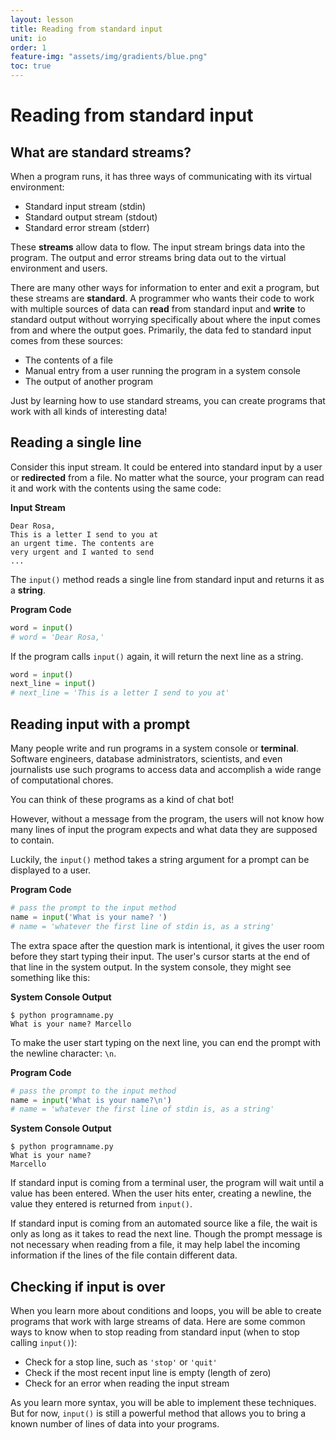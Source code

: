 ```yaml
---
layout: lesson
title: Reading from standard input
unit: io
order: 1
feature-img: "assets/img/gradients/blue.png"
toc: true
---
```


# Reading from standard input

## What are standard streams?

When a program runs, it has three ways of communicating with its virtual environment:

- Standard input stream (stdin)
- Standard output stream (stdout)
- Standard error stream (stderr)

These **streams** allow data to flow. The input stream brings data into the program. The output and error streams bring data out to the virtual environment and users.

There are many other ways for information to enter and exit a program, but these streams are **standard**. A programmer who wants their code to work with multiple sources of data can **read** from standard input and **write** to standard output without worrying specifically about where the input comes from and where the output goes. Primarily, the data fed to standard input comes from these sources:

- The contents of a file
- Manual entry from a user running the program in a system console
- The output of another program

Just by learning how to use standard streams, you can create programs that work with all kinds of interesting data!

## Reading a single line

Consider this input stream. It could be entered into standard input by a user or **redirected** from a file. No matter what the source, your program can read it and work with the contents using the same code:

**Input Stream**

```
Dear Rosa,
This is a letter I send to you at
an urgent time. The contents are
very urgent and I wanted to send
...
```

The `input()` method reads a single line from standard input and returns it as a **string**.

**Program Code**

```python
word = input()
# word = 'Dear Rosa,'
```

If the program calls `input()` again, it will return the next line as a string.

```python
word = input()
next_line = input()
# next_line = 'This is a letter I send to you at'
```

## Reading input with a prompt

Many people write and run programs in a system console or **terminal**. Software engineers, database administrators, scientists, and even journalists use such programs to access data and accomplish a wide range of computational chores.

You can think of these programs as a kind of chat bot!

However, without a message from the program, the users will not know how many lines of input the program expects and what data they are supposed to contain.

Luckily, the `input()` method takes a string argument for a prompt can be displayed to a user.

**Program Code**

```python
# pass the prompt to the input method
name = input('What is your name? ')
# name = 'whatever the first line of stdin is, as a string'
```

The extra space after the question mark is intentional, it gives the user room before they start typing their input. The user's cursor starts at the end of that line in the system output. In the system console, they might see something like this:

**System Console Output**

```
$ python programname.py
What is your name? Marcello
```

To make the user start typing on the next line, you can end the prompt with the newline character: `\n`.

**Program Code**

```python
# pass the prompt to the input method
name = input('What is your name?\n')
# name = 'whatever the first line of stdin is, as a string'
```

**System Console Output**

```
$ python programname.py
What is your name?
Marcello
```

If standard input is coming from a terminal user, the program will wait until a value has been entered. When the user hits enter, creating a newline, the value they entered is returned from `input()`.

If standard input is coming from an automated source like a file, the wait is only as long as it takes to read the next line. Though the prompt message is not necessary when reading from a file, it may help label the incoming information if the lines of the file contain different data.

## Checking if input is over

When you learn more about conditions and loops, you will be able to create programs that work with large streams of data. Here are some common ways to know when to stop reading from standard input (when to stop calling `input()`):

- Check for a stop line, such as `'stop'` or `'quit'`
- Check if the most recent input line is empty (length of zero)
- Check for an error when reading the input stream

As you learn more syntax, you will be able to implement these techniques. But for now, `input()` is still a powerful method that allows you to bring a known number of lines of data into your programs.
